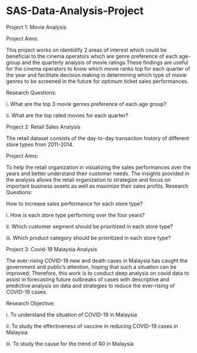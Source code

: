 # SAS-Data-Analysis-Project
Project 1: Movie Analysis

Project Aims:

This project works on identidify 2 areas of interest which could be beneficial to the cinema operators which are genre preference of each age-group and the quarterly analysis of movie ratings.These findings are useful for the cinema operators to know which movie ranks top for each quarter of the year and facilitate decision making in determining which type of movie genres to be screened in the future for optimum ticket sales performances.

Research Questions:

i. What are the top 3 movie genres preference of each age group?

ii. What are the top rated movies for each quarter?

Project 2: Retail Sales Analysis

The retail dataset consists of the day-to-day transaction history of different store types from 2011-2014.

Project Aims:

To help the retail organization in visualizing the sales performances over the years and better understand their customer needs.
The insights provided in the analysis allows the retail organization to strategize and focus on important business assets as well as maximize their sales profits.
Research Questions:

How to increase sales performance for each store type?

i. How is each store type performing over the four years?

ii. Which customer segment should be prioritized in each store type?

iii. Which product category should be prioritized in each store type?

Project 3: Covid-19 Malaysia Analysis

The ever-rising COVID-19 new and death cases in Malaysia has caught the government and public’s attention, hoping that such a situation can be improved. Therefore, this work is to conduct deep analysis on covid data to assist in forecasting future outbreaks of cases with descriptive and predictive analysis on data and strategies to reduce the ever-rising of COVID-19 cases.

Research Objective:

i. To understand the situation of COVID-19 in Malaysia

ii. To study the effectiveness of vaccine in reducing COVID-19 cases in Malaysia

iii. To study the cause for the trend of R0 in Malaysia
